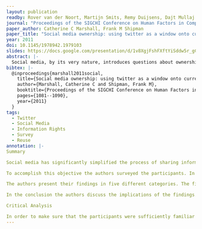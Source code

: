 ```yaml
---
layout: publication
readby: Rover van der Noort, Martijn Smits, Remy Duijsens, Dajt Mullaj
journal: "Proceedings of the SIGCHI Conference on Human Factors in Computing Systems."
paper_author: Catherine C Marshall, Frank M Shipman
paper_title: "Social media ownership: using twitter as a window onto current attitudes and beliefs"
year: 2011
doi: 10.1145/1978942.1979103
slides: https://docs.google.com/presentation/d/1v8XgjFshFXftYiSddw5r_gCuWMviQbaCAuejkLtNo5Q/edit?usp=sharing
abstract: |-
  Social media, by its very nature, introduces questions about ownership. Ownership comes into play most crucially when we investigate how social media is saved or archived; how it is reused; and whether it can be removed or deleted. We investigate these social media ownership issues using a Mechanical Turk survey of Twitter users; the survey uses open-ended questions and statements of belief about realistic Twitter-based scenarios to give us a window onto current attitudes and beliefs. Our findings reveal that respondents take a liberal attitude toward saving and storing the tweets that they encounter. More caution is exercised with republishing the material, and still more with sharing the material among friends and associates. Respondents approach removal of this type of lightweight social media most cautiously. The material's provenance and the respondents' relationship to the material (whether they are the author or subject) has considerable bearing on what they feel they can do with it.
bibtex: |-
  @inproceedings{marshall2011social,
    title={Social media ownership: using twitter as a window onto current attitudes and beliefs},
    author={Marshall, Catherine C and Shipman, Frank M},
    booktitle={Proceedings of the SIGCHI Conference on Human Factors in Computing Systems},
    pages={1081--1090},
    year={2011}
  }
tags:
  - Twitter
  - Social Media
  - Information Rights
  - Survey
  - Reuse
annotation: |-
Summary

Social media has significantly simplified the process of sharing information all around the world. However, it also introduces concerns about the ownership of this information. A study conducted by the authors examined the attitude of frequent Twitter users towards these issues.

To accomplish this objective the authors surveyed the participants. In the survey, the participant expresses their attitude towards several different scenarios. The scenarios are designed to investigate three main topics introduced in the paper":" saving tweets, reusing tweets and deleting tweets. In each scenario the participant answers multiple questions regarding the aforementioned topics.

The authors present their findings in five different categories. The first category is ownership and control. The authors found that most participants felt that Twitter users should be able to store their own Twitter conversations. And, although the reaction was less convincing, the majority of the people also seem to agree that someone should be able to store tweets from other people. The second category is publication versus sharing. The distinction between the two is the audience of the content. Publication means that the content is available on the open web while sharing means that the content is available to people within social spheres. Interestingly, the authors found that people are more positive towards publication than sharing. The third category is reusing and remixing content. Most of the participants had a positive attitude towards reusing media. However, the reuse of media without crediting the creator scored significantly lower than the reuse with crediting the creator. The fourth category is removing content. The attitudes of the participants were mixed in the case of Twitter users being able to remove content that was featuring them as a subject. While the majority of the participants agreed that a user should not be able to take down tweets that were only partly about them. The fifth category was about institutional ownership. The participants had varying opinions on the archiving of the entire Twitter database. However, the attitude towards restricted access was more positive than open access. 

In the conclusion the authors discuss the implications of the findings. First, they question how attitude should affect the design of collaborative spaces. Next, they question the boundaries of storing information. Finally, they wonder how joint-ownership determines the future of social media. The authors propose more research towards the topic, for instance to see how the findings compare to other social media.

Critical Analysis

In order to make sure that the participants were sufficiently familiar with Twitter, the authors decided to select only frequent Twitter users to participate in the study. We assume that nowadays almost everyone has at least some understanding of social media, such as Twitter. Therefore we think that also including participants that do not have Twitter or have deleted their account could increase the value of the research because social media ownership can affect them as well.
---
```

<!--mandatory fields: paper_title, readby, paper_author, journal, year, doi or preprint or arxiv, slides (if you have), abstract, annotation -->

